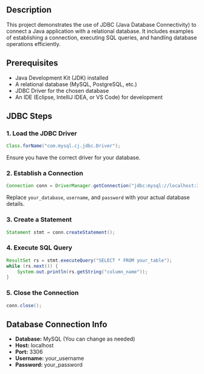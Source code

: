 ## Description

This project demonstrates the use of JDBC (Java Database Connectivity) to connect a Java application with a relational database. It includes examples of establishing a connection, executing SQL queries, and handling database operations efficiently.

## Prerequisites

- Java Development Kit (JDK) installed
- A relational database (MySQL, PostgreSQL, etc.)
- JDBC Driver for the chosen database
- An IDE (Eclipse, IntelliJ IDEA, or VS Code) for development

## JDBC Steps

### 1. Load the JDBC Driver
```java
Class.forName("com.mysql.cj.jdbc.Driver");
```
Ensure you have the correct driver for your database.

### 2. Establish a Connection

```java
Connection conn = DriverManager.getConnection("jdbc:mysql://localhost:3306/your_database", "username", "password");
```
Replace `your_database`, `username`, and `password` with your actual database details.

### 3. Create a Statement
```java
Statement stmt = conn.createStatement();
```

### 4. Execute SQL Query
```java
ResultSet rs = stmt.executeQuery("SELECT * FROM your_table");
while (rs.next()) {
    System.out.println(rs.getString("column_name"));
}
```

### 5. Close the Connection
```java
conn.close();
```

## Database Connection Info

- **Database:** MySQL (You can change as needed)
- **Host:** localhost
- **Port:** 3306
- **Username:** your_username
- **Password:** your_password
